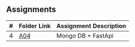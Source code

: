 ##  Assignments

|   #   | Folder Link | Assignment Description |
| :---: | ----------- | ---------------------- |
|   4   | [A04](A04/)      | Mongo DB + FastApi     |

